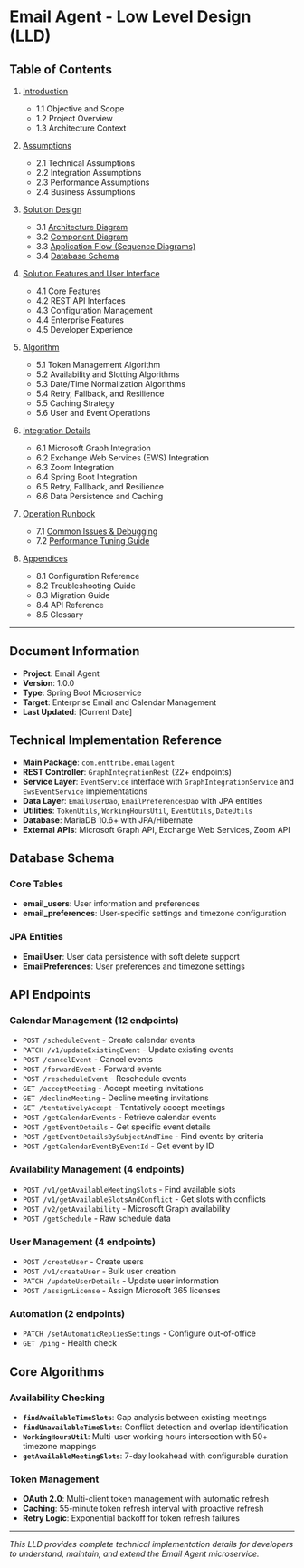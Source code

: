# Email Agent - Low Level Design (LLD)

## Table of Contents

1. [Introduction](./01-introduction.md)
   - 1.1 Objective and Scope
   - 1.2 Project Overview
   - 1.3 Architecture Context

2. [Assumptions](./02-assumptions.md)
   - 2.1 Technical Assumptions
   - 2.2 Integration Assumptions
   - 2.3 Performance Assumptions
   - 2.4 Business Assumptions

3. [Solution Design](./03-solution-design/README.md)
   - 3.1 [Architecture Diagram](./03-solution-design/architecture-diagram.md)
   - 3.2 [Component Diagram](./03-solution-design/component-diagram.md)
   - 3.3 [Application Flow (Sequence Diagrams)](./03-solution-design/application-flow.md)
   - 3.4 [Database Schema](./03-solution-design/database-schema.md)

4. [Solution Features and User Interface](./04-solution-features-ui.md)
   - 4.1 Core Features
   - 4.2 REST API Interfaces
   - 4.3 Configuration Management
   - 4.4 Enterprise Features
   - 4.5 Developer Experience

5. [Algorithm](./05-algorithms.md)
   - 5.1 Token Management Algorithm
   - 5.2 Availability and Slotting Algorithms
   - 5.3 Date/Time Normalization Algorithms
   - 5.4 Retry, Fallback, and Resilience
   - 5.5 Caching Strategy
   - 5.6 User and Event Operations

6. [Integration Details](./06-integration-details.md)
   - 6.1 Microsoft Graph Integration
   - 6.2 Exchange Web Services (EWS) Integration
   - 6.3 Zoom Integration
   - 6.4 Spring Boot Integration
   - 6.5 Retry, Fallback, and Resilience
   - 6.6 Data Persistence and Caching

7. [Operation Runbook](./07-operation-runbook/README.md)
   - 7.1 [Common Issues & Debugging](./07-operation-runbook/common-issues-debugging.md)
   - 7.2 [Performance Tuning Guide](./07-operation-runbook/performance-tuning-guide.md)

8. [Appendices](./08-appendices.md)
   - 8.1 Configuration Reference
   - 8.2 Troubleshooting Guide
   - 8.3 Migration Guide
   - 8.4 API Reference
   - 8.5 Glossary

---

## Document Information

- **Project**: Email Agent
- **Version**: 1.0.0
- **Type**: Spring Boot Microservice
- **Target**: Enterprise Email and Calendar Management
- **Last Updated**: [Current Date]

## Technical Implementation Reference

- **Main Package**: `com.enttribe.emailagent`
- **REST Controller**: `GraphIntegrationRest` (22+ endpoints)
- **Service Layer**: `EventService` interface with `GraphIntegrationService` and `EwsEventService` implementations
- **Data Layer**: `EmailUserDao`, `EmailPreferencesDao` with JPA entities
- **Utilities**: `TokenUtils`, `WorkingHoursUtil`, `EventUtils`, `DateUtils`
- **Database**: MariaDB 10.6+ with JPA/Hibernate
- **External APIs**: Microsoft Graph API, Exchange Web Services, Zoom API

## Database Schema

### Core Tables
- **email_users**: User information and preferences
- **email_preferences**: User-specific settings and timezone configuration

### JPA Entities
- **EmailUser**: User data persistence with soft delete support
- **EmailPreferences**: User preferences and timezone settings

## API Endpoints

### Calendar Management (12 endpoints)
- `POST /scheduleEvent` - Create calendar events
- `PATCH /v1/updateExistingEvent` - Update existing events
- `POST /cancelEvent` - Cancel events
- `POST /forwardEvent` - Forward events
- `POST /rescheduleEvent` - Reschedule events
- `GET /acceptMeeting` - Accept meeting invitations
- `GET /declineMeeting` - Decline meeting invitations
- `GET /tentativelyAccept` - Tentatively accept meetings
- `POST /getCalendarEvents` - Retrieve calendar events
- `POST /getEventDetails` - Get specific event details
- `POST /getEventDetailsBySubjectAndTime` - Find events by criteria
- `POST /getCalendarEventByEventId` - Get event by ID

### Availability Management (4 endpoints)
- `POST /v1/getAvailableMeetingSlots` - Find available slots
- `POST /v1/getAvailableSlotsAndConflict` - Get slots with conflicts
- `POST /v2/getAvailability` - Microsoft Graph availability
- `POST /getSchedule` - Raw schedule data

### User Management (4 endpoints)
- `POST /createUser` - Create users
- `POST /v1/createUser` - Bulk user creation
- `PATCH /updateUserDetails` - Update user information
- `POST /assignLicense` - Assign Microsoft 365 licenses

### Automation (2 endpoints)
- `PATCH /setAutomaticRepliesSettings` - Configure out-of-office
- `GET /ping` - Health check

## Core Algorithms

### Availability Checking
- **`findAvailableTimeSlots`**: Gap analysis between existing meetings
- **`findUnavailableTimeSlots`**: Conflict detection and overlap identification
- **`WorkingHoursUtil`**: Multi-user working hours intersection with 50+ timezone mappings
- **`getAvailableMeetingSlots`**: 7-day lookahead with configurable duration

### Token Management
- **OAuth 2.0**: Multi-client token management with automatic refresh
- **Caching**: 55-minute token refresh interval with proactive refresh
- **Retry Logic**: Exponential backoff for token refresh failures

---

*This LLD provides complete technical implementation details for developers to understand, maintain, and extend the Email Agent microservice.*
